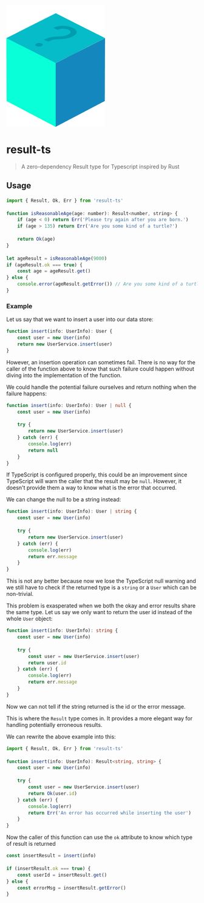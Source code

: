 ![result-ts logo](logo.png)

# result-ts

> A zero-dependency Result type for Typescript inspired by Rust
## Usage

```js
import { Result, Ok, Err } from 'result-ts'

function isReasonableAge(age: number): Result<number, string> {
    if (age < 0) return Err('Please try again after you are born.')
    if (age > 135) return Err('Are you some kind of a turtle?')

    return Ok(age)
}

let ageResult = isReasonableAge(9000)
if (ageResult.ok === true) {
    const age = ageResult.get()
} else {
    console.error(ageResult.getError()) // Are you some kind of a turtle?
}
```

### Example

Let us say that we want to insert a user into our data store:

```typescript
function insert(info: UserInfo): User {
    const user = new User(info)
    return new UserService.insert(user)
}
```

However, an insertion operation can sometimes fail. There is no way for the
caller of the function above to know that such failure could happen without diving into the implementation of the function.

We could handle the potential failure ourselves and return nothing when the
failure happens:

```typescript
function insert(info: UserInfo): User | null {
    const user = new User(info)

    try {
        return new UserService.insert(user)
    } catch (err) {
        console.log(err)
        return null
    }
}
```

If TypeScript is configured properly, this could be an improvement since TypeScript
will warn the caller that the result may be `null`. However, it doesn't provide them
a way to know what is the error that occurred.

We can change the null to be a string instead:

```typescript
function insert(info: UserInfo): User | string {
    const user = new User(info)

    try {
        return new UserService.insert(user)
    } catch (err) {
        console.log(err)
        return err.message
    }
}
```

This is not any better because now we lose the TypeScript null warning and we still
have to check if the returned type is a `string` or a `User` which can be non-trivial.

This problem is exasperated when we both the okay and error results share the same type.
Let us say we only want to return the user id instead of the whole `User` object:

```typescript
function insert(info: UserInfo): string {
    const user = new User(info)

    try {
        const user = new UserService.insert(user)
        return user.id
    } catch (err) {
        console.log(err)
        return err.message
    }
}
```

Now we can not tell if the string returned is the id or the error message.

This is where the `Result` type comes in. It provides a more elegant way for
handling potentially erroneous results.

We can rewrite the above example into this:

```typescript
import { Result, Ok, Err } from 'result-ts'

function insert(info: UserInfo): Result<string, string> {
    const user = new User(info)

    try {
        const user = new UserService.insert(user)
        return Ok(user.id)
    } catch (err) {
        console.log(err)
        return Err('An error has occurred while inserting the user')
    }
}
```

Now the caller of this function can use the `ok` attribute to know which type of
result is returned

```typescript
const insertResult = insert(info)

if (insertResult.ok === true) {
    const userId = insertResult.get()
} else {
    const errorMsg = insertResult.getError()
}
```
